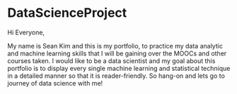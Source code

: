 # DataScienceProject

Hi Everyone,

My name is Sean Kim and this is my portfolio, to practice my data analytic and machine learning skills that I will be gaining over the MOOCs and other courses taken. I would like to be a data scientist and my goal about this portfolio is to display every single machine learning and statistical technique in a detailed manner so that it is reader-friendly. So hang-on and lets go to journey of data science with me!
